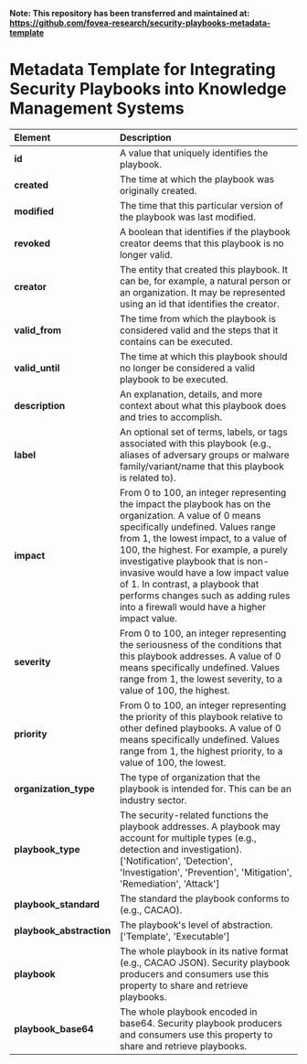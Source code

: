 **Note: This repository has been transferred and maintained at: https://github.com/fovea-research/security-playbooks-metadata-template**

# Metadata Template for Integrating Security Playbooks into Knowledge Management Systems


| Element | Description |
| :--- | :--- |
| **id** | A value that uniquely identifies the playbook. |
| **created** | The time at which the playbook was originally created. |
| **modified** | The time that this particular version of the playbook was last modified. |
| **revoked** | A boolean that identifies if the playbook creator deems that this playbook is no longer valid. |
| **creator** | The entity that created this playbook. It can be, for example, a natural person or an organization. It may be represented using an id that identifies the creator. |
| **valid_from** | The time from which the playbook is considered valid and the steps that it contains can be executed. |
| **valid_until** | The time at which this playbook should no longer be considered a valid playbook to be executed. |
| **description** | An explanation, details, and more context about what this playbook does and tries to accomplish. |
| **label** | An optional set of terms, labels, or tags associated with this playbook (e.g., aliases of adversary groups or malware family/variant/name that this playbook is related to). |
| **impact** | From 0 to 100, an integer representing the impact the playbook has on the organization. A value of 0 means specifically undefined. Values range from 1, the lowest impact, to a value of 100, the highest. For example, a purely investigative playbook that is non-invasive would have a low impact value of 1. In contrast, a playbook that performs changes such as adding rules into a firewall would have a higher impact value. |
| **severity** | From 0 to 100, an integer representing the seriousness of the conditions that this playbook addresses. A value of 0 means specifically undefined. Values range from 1, the lowest severity, to a value of 100, the highest. |
| **priority** | From 0 to 100, an integer representing the priority of this playbook relative to other defined playbooks. A value of 0 means specifically undefined. Values range from 1, the highest priority, to a value of 100, the lowest. |
| **organization_type** | The type of organization that the playbook is intended for. This can be an industry sector. |
| **playbook_type** | The security-related functions the playbook addresses. A playbook may account for multiple types (e.g., detection and investigation). ['Notification', 'Detection', 'Investigation', 'Prevention', 'Mitigation', 'Remediation', 'Attack'] |
| **playbook_standard** | The standard the playbook conforms to (e.g., CACAO). |
| **playbook_abstraction** | The playbook's level of abstraction. ['Template', 'Executable'] |
| **playbook** | The whole playbook in its native format (e.g., CACAO JSON). Security playbook producers and consumers use this property to share and retrieve playbooks. |
| **playbook_base64** | The whole playbook encoded in base64. Security playbook producers and consumers use this property to share and retrieve playbooks. |












